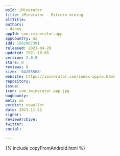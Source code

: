 ```yaml
---
wsId: iMinerator
title: iMinerator - Bitcoin mining
altTitle: 
authors:
- danny
appId: com.iminerator.app
appCountry: us
idd: 1562067391
released: 2021-04-20
updated: 2021-10-08
version: 2.0.0
stars: 0
reviews: 0
size: '84205568'
website: https://iminerator.com/index-apple.html
repository: 
issue: 
icon: com.iminerator.app.jpg
bugbounty: 
meta: ok
verdict: nowallet
date: 2021-11-22
signer: 
reviewArchive: 
twitter: 
social: 

---
```


{% include copyFromAndroid.html %}
